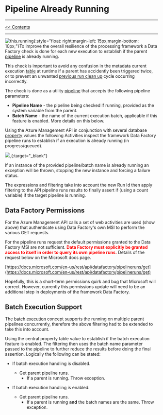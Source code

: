 # Pipeline Already Running

___
[<< Contents](/procfwk/contents) 

___

![this.running](/procfwk/this-running.png){:style="float: right;margin-left: 15px;margin-bottom: 10px;"}To improve the overall resilience of the processing framework a Data Factory check is done for each new execution to establish if the parent [pipeline](/procfwk/pipelines) is already running.

This check is important to avoid any confusion in the metadata current execution [table](/procfwk/tables) at runtime if a parent has accidently been triggered twice, or to prevent an unwanted [previous run clean up](/procfwk/prevruncleanup) cycle occurring incorrectly.

The check is done as a utility [pipeline](/procfwk/pipelines) that accepts the following pipeline parameters:

- **Pipeline Name** - the pipeline being checked if running, provided as the system variable from the parent.
- **Batch Name** - the name of the current execution batch, applicable if this feature is enabled. More details on this below.

Using the Azure Management API in conjunction with several database [property](/procfwk/properties) values the following Activities inspect the framework Data Factory pipeline runs to establish if an execution is already running (in progress/queued).

[ ![](/procfwk/activitychain-checkingforrunning.png) ](/procfwk/activitychain-checkingforrunning.png){:target="_blank"}

If an instance of the provided pipeline/batch name is already running an exception will be thrown, stopping the new instance and forcing a failure status.

The expressions and filtering take into account the new Run Id then apply filtering to the API pipeline runs results to finally assert if (using a count variable) if the target pipeline is running.

## Data Factory Permissions

For the Azure Management API calls a set of web activities are used (show above) that authenticate using Data Factory's own MSI to perform the various GET requests.

For the pipeline runs request the default permissions granted to the Data Factory MSI are not sufficient. **<span style="color:red">Data Factory must explicitly be granted access to itself in order to query its own pipeline runs.</span>** Details of the request below on the Microsoft docs page.

[https://docs.microsoft.com/en-us/rest/api/datafactory/pipelineruns/get](https://docs.microsoft.com/en-us/rest/api/datafactory/pipelineruns/get)

Hopefully, this is a short-term permissions quirk and bug that Microsoft will correct. However, currently this permissions update will need to be an additional step in deployments of the framework Data Factory.

## Batch Execution Support

The [batch execution](/procfwk/executionbatches) concept supports the running on multiple parent pipelines concurrently, therefore the above filtering had to be extended to take this into account.

Using the central property table value to establish if the batch execution feature is enabled. The filtering then uses the batch name parameter passed to the pipeline to further reduce the results before doing the final assertion. Logically the following can be stated:

- If batch execution handling is disabled.
  - Get parent pipeline runs.
    - If a parent is running. Throw exception.

- If batch execution handling is enabled.
  - Get parent pipeline runs.
    - If a parent is running **and** the batch names are the same. Throw exception.